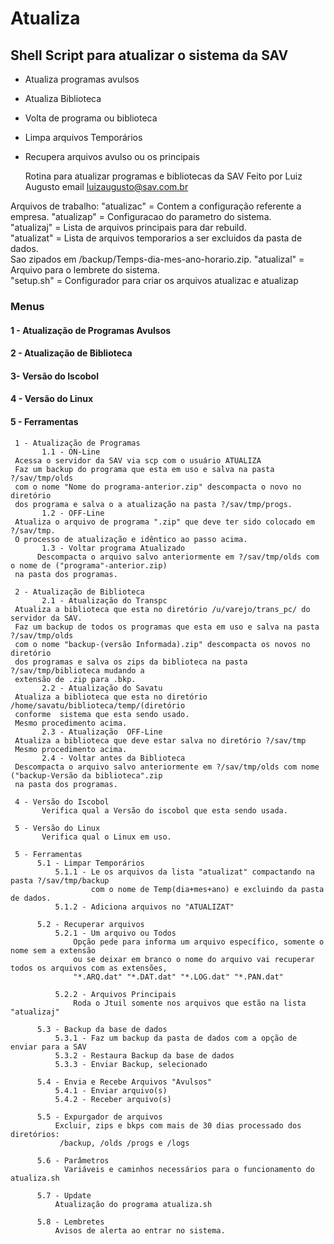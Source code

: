   # Atualiza
  ## Shell Script para atualizar o sistema da SAV

- Atualiza programas avulsos
- Atualiza Biblioteca
- Volta de programa ou biblioteca
- Limpa arquivos Temporários
- Recupera arquivos avulso ou os principais

    Rotina para atualizar programas e bibliotecas da SAV
    Feito por Luiz Augusto
    email luizaugusto@sav.com.br

Arquivos de trabalho:
"atualizac"  = Contem a configuração referente a empresa.
"atualizap"  = Configuracao do parametro do sistema.                                                         
"atualizaj"  = Lista de arquivos principais para dar rebuild.                                               
"atualizat"  = Lista de arquivos temporarios a ser excluidos da pasta de dados.                             
               Sao zipados em /backup/Temps-dia-mes-ano-horario.zip.
"atualizal"  = Arquivo para o lembrete do sistema.              
"setup.sh"   = Configurador para criar os arquivos atualizac e atualizap                                    

### Menus 
#### 1 - Atualização de Programas Avulsos                                                                               
#### 2 - Atualização de Biblioteca 
#### 3- Versão do Iscobol                                                                             
#### 4 - Versão do Linux                                                                                         
#### 5 - Ferramentas                                                                                      
                                                                                                            
     1 - Atualização de Programas                                                                           
           1.1 - ON-Line                                                                                    
     Acessa o servidor da SAV via scp com o usuário ATUALIZA                                                
     Faz um backup do programa que esta em uso e salva na pasta ?/sav/tmp/olds                              
     com o nome "Nome do programa-anterior.zip" descompacta o novo no diretório                             
     dos programa e salva o a atualização na pasta ?/sav/tmp/progs.                                         
           1.2 - OFF-Line                                                                                   
     Atualiza o arquivo de programa ".zip" que deve ter sido colocado em ?/sav/tmp.                         
     O processo de atualização e idêntico ao passo acima.                                                   
           1.3 - Voltar programa Atualizado 
          Descompacta o arquivo salvo anteriormente em ?/sav/tmp/olds com o nome de ("programa"-anterior.zip)    
     na pasta dos programas.
     
     2 - Atualização de Biblioteca                                                                          
           2.1 - Atualização do Transpc                                                                     
     Atualiza a biblioteca que esta no diretório /u/varejo/trans_pc/ do servidor da SAV.                    
     Faz um backup de todos os programas que esta em uso e salva na pasta ?/sav/tmp/olds                    
     com o nome "backup-(versão Informada).zip" descompacta os novos no diretório                           
     dos programas e salva os zips da biblioteca na pasta ?/sav/tmp/biblioteca mudando a                    
     extensão de .zip para .bkp.                                                                            
           2.2 - Atualização do Savatu                                                                      
     Atualiza a biblioteca que esta no diretório /home/savatu/biblioteca/temp/(diretório                    
     conforme  sistema que esta sendo usado.                                                                
     Mesmo procedimento acima.                                                                              
           2.3 - Atualização  OFF-Line                                                                      
     Atualiza a biblioteca que deve estar salva no diretório ?/sav/tmp                                      
     Mesmo procedimento acima.                                                                              
           2.4 - Voltar antes da Biblioteca                                                                 
     Descompacta o arquivo salvo anteriormente em ?/sav/tmp/olds com nome ("backup-Versão da biblioteca".zip
     na pasta dos programas.                                                                                
                                                                                                            
     4 - Versão do Iscobol                                                                                  
           Verifica qual a Versão do iscobol que esta sendo usada.                                          
                                                                                                            
     5 - Versão do Linux                                                                                    
           Verifica qual o Linux em uso.                                                                    
                                                                                                            
     5 - Ferramentas                                                                                        
          5.1 - Limpar Temporários                                                                          
              5.1.1 - Le os arquivos da lista "atualizat" compactando na pasta ?/sav/tmp/backup             
                      com o nome de Temp(dia+mes+ano) e excluindo da pasta de dados.                        
              5.1.2 - Adiciona arquivos no "ATUALIZAT"                                                      
                                                                                                            
          5.2 - Recuperar arquivos                                                                          
              5.2.1 - Um arquivo ou Todos                                                                   
                  Opção pede para informa um arquivo específico, somente o nome sem a extensão              
                  ou se deixar em branco o nome do arquivo vai recuperar todos os arquivos com as extensões,
                  "*.ARQ.dat" "*.DAT.dat" "*.LOG.dat" "*.PAN.dat"                                           
                                                                                                            
              5.2.2 - Arquivos Principais                                                                   
                  Roda o Jtuil somente nos arquivos que estão na lista "atualizaj"                          
                                                                                                            
          5.3 - Backup da base de dados                                                                     
              5.3.1 - Faz um backup da pasta de dados com a opção de enviar para a SAV                   
              5.3.2 - Restaura Backup da base de dados                                                      
              5.3.3 - Enviar Backup, selecionado                                                             
                                                                                                            
          5.4 - Envia e Recebe Arquivos "Avulsos"                                                           
              5.4.1 - Enviar arquivo(s)                                                                     
              5.4.2 - Receber arquivo(s)                                                                                           
                                                                                                            
          5.5 - Expurgador de arquivos                                                                      
              Excluir, zips e bkps com mais de 30 dias processado dos diretórios:                           
               /backup, /olds /progs e /logs                                                                
                                                                                                            
          5.6 - Parâmetros                                                                                  
                Variáveis e caminhos necessários para o funcionamento do atualiza.sh                         
                                                                                                            
          5.7 - Update                                                                                      
              Atualização do programa atualiza.sh                                                           
                                                                                                            
          5.8 - Lembretes
              Avisos de alerta ao entrar no sistema.
              
